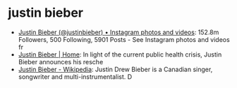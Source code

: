 # justin bieber

- [Justin Bieber (@justinbieber) • Instagram photos and videos](https://www.instagram.com/justinbieber/): 152.8m Followers, 500 Following, 5901 Posts - See Instagram photos and videos fr
- [Justin Bieber | Home](https://www.justinbiebermusic.com/): In light of the current public health crisis, Justin Bieber announces his resche
- [Justin Bieber - Wikipedia](https://en.wikipedia.org/wiki/Justin_Bieber): Justin Drew Bieber is a Canadian singer, songwriter and multi-instrumentalist. D

